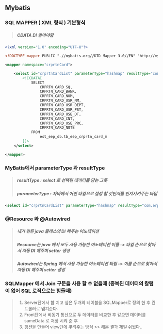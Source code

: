 ## Mybatis
### SQL MAPPER ( XML 형식 ) 기본형식
>  ##### CDATA DI 받아야함
``` xml
<?xml version="1.0" encoding="UTF-8"?>

<!DOCTYPE mapper PUBLIC "-//mybatis.org//DTD Mapper 3.0//EN" "http://mybatis.org/dtd/mybatis-3-mapper.dtd">

<mapper namespace="crprtnCard">

    <select id="crprtnCardList" parameterType="hashmap" resultType="com.erp.dev.crprtncard.vo.ErpCrprtnCardVo">
        <![CDATA[
	        SELECT
	        	CRPRTN_CARD_SQ,
				CRPRTN_CARD_BANK,
				CRPRTN_CARD_NUM,
				CRPRTN_CARD_USR_NM,
				CRPRTN_CARD_USR_DEPT,
				CRPRTN_CARD_USR_PST,
				CRPRTN_CARD_USE_DT,
				CRPRTN_CARD_CNT,
				CRPRTN_CARD_USE_PRC,
				CRPRTN_CARD_NOTE
	        FROM 
	        	est_eep_db.tb_eep_crprtn_card_m
        ]]>
    </select>

</mapper>

```
### MyBatis에서 parameterType 과 resultType
>  ##### resultType : select 로 선택된 데이터를 담는 그릇
>  ##### parameterType : 자바에서 어떤 타입으로 설정 할 것인지를 인지시켜주는 타입
``` xml
<select id="crprtnCardList" parameterType="hashmap" resultType="com.erp.dev.crprtncard.vo.ErpCrprtnCardVo">
```

### @Resource 와 @Autowired
>  ##### 내가 만든 java 클래스의 DI 해주는 어노테이션
>  ##### Resource는 java 에서 모두 사용 가능한 어노테이션 이름 -> 타입 순으로 찾아서 자동 DI 해주며 setter 생성
>  ##### Autowired는 Spring 에서 사용 가능한 어노테이션 타입 -> 이름 순으로 찾아서 자동 DI 해주며 setter 생성

### SQLMapper 에서 Join 구문을 사용 할 수 없을때 (중복된 데이터의 칼럼이 없어 SQL 로직으로는 힘들때)
> 1. Server단에서 합 치고 싶은 두개의 테이블을 SQLMapper로 정의 한 후 컨트롤러로 넘겨준다.
> 2. Front단에서 비동기 통신으로 두 데이터를 비교한 후 같으면 데이터를 sameData 로 저장 시켜 준 후
> 3. 펑션을 만들어 view단에 뿌려주는 방식 >> 해본 결과 제일 쉬웠다..

